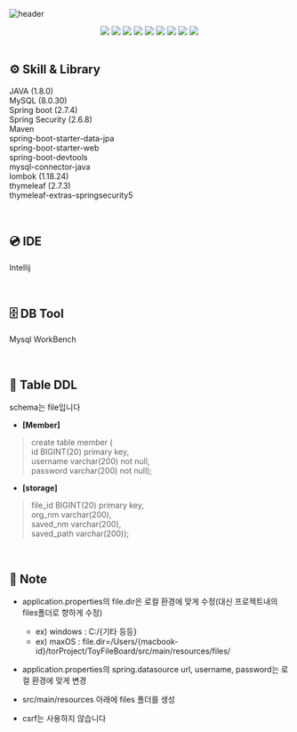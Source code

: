 ![header](https://capsule-render.vercel.app/api?type=waving&color=auto&height=300&section=header&text=ToyFileBoard&fontSize=90&animation=fadeIn&fontAlignY=38&desc=파일_게시판_서브_프로젝트&descAlignY=51&descAlign=62)
<div align="center">
	<img src="https://img.shields.io/badge/Java-007396?style=flat&logo=Java&logoColor=white" />
	<img src="https://img.shields.io/badge/HTML5-E34F26?style=flat&logo=HTML5&logoColor=white" />
	<img src="https://img.shields.io/badge/CSS3-1572B6?style=flat&logo=CSS3&logoColor=white" />
    <img src="https://img.shields.io/badge/MySQL-4479A1?style=flat&logo=MySQL&logoColor=white" />
    <img src="https://img.shields.io/badge/Spring Boot-6DB33F?style=flat&logo=Spring Boot&logoColor=white" />
    <img src="https://img.shields.io/badge/Spring Security-6DB33F?style=flat&logo=Spring Security&logoColor=white" />
    <img src="https://img.shields.io/badge/Maven-1572B6?style=flat&logoColor=white" />
    <img src="https://img.shields.io/badge/Thymeleaf-005F0F?style=flat&logo=Thymeleaf&logoColor=white" />
    <img src="https://img.shields.io/badge/IntelliJ IDEA-000000?style=flat&logo=IntelliJ IDEA&logoColor=white" />
</div>

<br/>

## ⚙️ Skill & Library
JAVA (1.8.0)  
MySQL (8.0.30)  
Spring boot (2.7.4)  
Spring Security (2.6.8)  
Maven  
spring-boot-starter-data-jpa  
spring-boot-starter-web  
spring-boot-devtools  
mysql-connector-java  
lombok (1.18.24)  
thymeleaf (2.7.3)  
thymeleaf-extras-springsecurity5  

<br/>

## 💿 IDE

Intellij

<br/>

## 🗄 DB Tool

Mysql WorkBench

<br/>

## 📁 Table DDL
schema는 file입니다  

- **[Member]**  
>create table member (  
id BIGINT(20) primary key,  
username varchar(200) not null,  
password varchar(200) not null);  
  

- **[storage]**  
>file_id BIGINT(20) primary key,  
org_nm varchar(200),  
saved_nm varchar(200),  
saved_path varchar(200));  

<br/>

## 📒 Note
- application.properties의 file.dir은 로컬 환경에 맞게 수정(대신 프로젝트내의 files폴더로 향하게 수정)  
  - ex) windows : C:/{기타 등등}
  - ex) maxOS : file.dir=/Users/{macbook-id}/torProject/ToyFileBoard/src/main/resources/files/  
  
- application.properties의 spring.datasource url, username, password는 로컬 환경에 맞게 변경  
  
- src/main/resources 아래에 files 폴더를 생성  
  
- csrf는 사용하지 않습니다